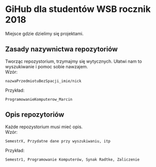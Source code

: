 # GiHub dla studentów WSB rocznik 2018
Miejsce gdzie dzielimy się projektami.

## Zasady nazywnictwa repozytoriów
Tworząc repozystorium, trzymajmy się wytycznych. Ułatwi nam to wyszukiwanie i pomoc sobie nawzajem.<br/>
Wzór:
```
nazwaPrzedmiotuBezSpacji_imie/nick
```
Przykład:
``` 
ProgramowanieKomputerow_Marcin 
```
 
## Opis repozytoriów
Każde repozystorium musi mieć opis.<br/>
Wzór:
```
SemestrX, Przydatne dane przy wyszukiwaniu, itp
```
Przykład:
```
Semestr1, Programowanie Komputerów, Synak Radtke, Zaliczenie
```

